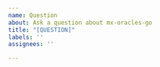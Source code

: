 ```yaml
---
name: Question
about: Ask a question about mx-oracles-go
title: "[QUESTION]"
labels: ''
assignees: ''

---
```


<!--
Add here the question you want to ask. For a more immediate response, please use our validator's telegram page: https://t.me/MultiversXValidators
-->
